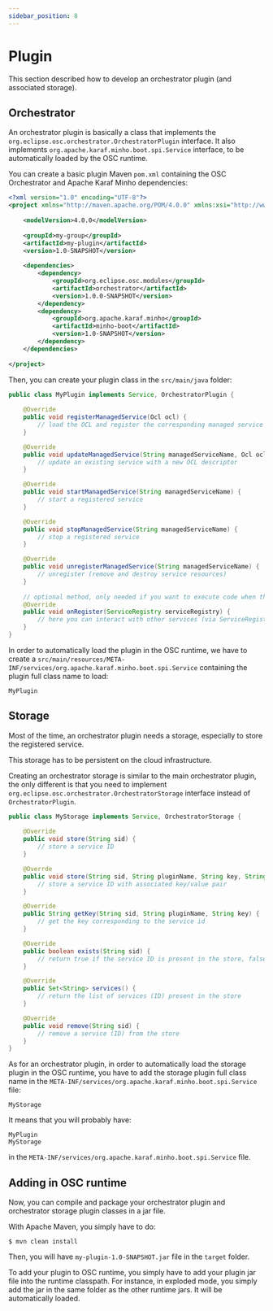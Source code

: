 ```yaml
---
sidebar_position: 8
---
```


# Plugin

This section described how to develop an orchestrator plugin (and associated storage).

## Orchestrator

An orchestrator plugin is basically a class that implements the `org.eclipse.osc.orchestrator.OrchestratorPlugin` interface.
It also implements `org.apache.karaf.minho.boot.spi.Service` interface, to be automatically loaded by the OSC runtime.

You can create a basic plugin Maven `pom.xml` containing the OSC Orchestrator and Apache Karaf Minho dependencies:

```xml
<?xml version="1.0" encoding="UTF-8"?>
<project xmlns="http://maven.apache.org/POM/4.0.0" xmlns:xsi="http://www.w3.org/2001/XMLSchema-instance" xsi:schemaLocation="http://maven.apache.org/POM/4.0.0 http://maven.apache.org/xsd/maven-4.0.0.xsd">
    
    <modelVersion>4.0.0</modelVersion>
    
    <groupId>my-group</groupId>
    <artifactId>my-plugin</artifactId>
    <version>1.0-SNAPSHOT</version>
    
    <dependencies>
        <dependency>
            <groupId>org.eclipse.osc.modules</groupId>
            <artifactId>orchestrator</artifactId>
            <version>1.0.0-SNAPSHOT</version>
        </dependency>
        <dependency>
            <groupId>org.apache.karaf.minho</groupId>
            <artifactId>minho-boot</artifactId>
            <version>1.0-SNAPSHOT</version>
        </dependency>
    </dependencies>
    
</project>
```

Then, you can create your plugin class in the `src/main/java` folder:

```java
public class MyPlugin implements Service, OrchestratorPlugin {
    
    @Override
    public void registerManagedService(Ocl ocl) {
        // load the OCL and register the corresponding managed service (creating all required resources)
    }

    @Override
    public void updateManagedService(String managedServiceName, Ocl ocl) {
        // update an existing service with a new OCL descriptor
    }

    @Override
    public void startManagedService(String managedServiceName) {
        // start a registered service
    }

    @Override
    public void stopManagedService(String managedServiceName) {
        // stop a registered service
    }

    @Override
    public void unregisterManagedService(String managedServiceName) {
        // unregister (remove and destroy service resources)
    }
    
    // optional method, only needed if you want to execute code when the plugin is loaded
    @Override
    public void onRegister(ServiceRegistry serviceRegistry) {
        // here you can interact with other services (via ServiceRegistry) in the OSC runtime
    }
}
```

In order to automatically load the plugin in the OSC runtime, we have to create a `src/main/resources/META-INF/services/org.apache.karaf.minho.boot.spi.Service` containing the plugin full class name to load:

```
MyPlugin
```

## Storage

Most of the time, an orchestrator plugin needs a storage, especially to store the registered service.

This storage has to be persistent on the cloud infrastructure.

Creating an orchestrator storage is similar to the main orchestrator plugin, the only different is that you need to implement `org.eclipse.osc.orchestrator.OrchestratorStorage` interface instead of `OrchestratorPlugin`.

```java
public class MyStorage implements Service, OrchestratorStorage {
    
    @Override
    public void store(String sid) {
        // store a service ID
    }

    @Overrde
    public void store(String sid, String pluginName, String key, String value) {
        // store a service ID with associated key/value pair
    }

    @Override
    public String getKey(String sid, String pluginName, String key) {
        // get the key corresponding to the service id
    }

    @Override
    public boolean exists(String sid) {
        // return true if the service ID is present in the store, false else
    }

    @Override
    public Set<String> services() {
        // return the list of services (ID) present in the store 
    }

    @Override
    public void remove(String sid) {
        // remove a service (ID) from the store
    }
}
```

As for an orchestrator plugin, in order to automatically load the storage plugin in the OSC runtime, you have to add the storage plugin full class name in the `META-INF/services/org.apache.karaf.minho.boot.spi.Service` file:

```
MyStorage
```

It means that you will probably have:

```
MyPlugin
MyStorage
```

in the `META-INF/services/org.apache.karaf.minho.boot.spi.Service` file.

## Adding in OSC runtime

Now, you can compile and package your orchestrator plugin and orchestrator storage plugin classes in a jar file.

With Apache Maven, you simply have to do:

```shell
$ mvn clean install
```

Then, you will have `my-plugin-1.0-SNAPSHOT.jar` file in the `target` folder.

To add your plugin to OSC runtime, you simply have to add your plugin jar file into the runtime classpath. For instance, in exploded mode, you simply add the jar in the same folder as the other runtime jars. It will be automatically loaded.